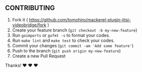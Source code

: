 CONTRIBUTING
--------------------------------------------------------------------------------

1. Fork it ( https://github.com/tomohiro/mackerel-plugin-jitsi-videobridge/fork )
2. Create your feature branch (`git checkout -b my-new-feature`)
3. Run `goimports` or `gofmt -s` to format your codes.
4. Run `make lint` and `make test` to check your codes.
5. Commit your changes (`git commit -am 'Add some feature'`)
6. Push to the branch (`git push origin my-new-feature`)
7. Create a new Pull Request

Thanks! :heart: :heart: :heart:
